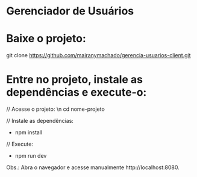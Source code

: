# Gerenciador de Usuários

# Baixe o projeto:
git clone https://github.com/mairanymachado/gerencia-usuarios-client.git

# Entre no projeto, instale as dependências e execute-o:
// Acesse o projeto: \n
cd nome-projeto

// Instale as dependências:
   * npm install

// Execute:
   * npm run dev


Obs.: Abra o navegador e acesse manualmente http://localhost:8080.
